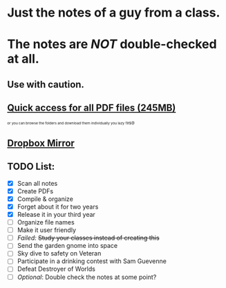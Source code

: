 # Just the notes of a guy from a class. 

# The notes are _NOT_ double-checked at all.

## Use with caution.

## [Quick access for all PDF files (245MB)](https://github.com/bgrcdnc/notlar/releases/tag/1.0)
<sub><sup><sub>or you can browse the folders and download them individually you lazy f#$@</sub><sub><sup>
  
## [Dropbox Mirror](https://www.dropbox.com/sh/siluoksnakimeqm/AAAMKxG5uKX8hv7iX_bpII7Ta?dl=0)
  
## TODO List:
- [x] Scan all notes
- [x] Create PDFs
- [x] Compile & organize
- [x] Forget about it for two years
- [x] Release it in your third year
- [ ] Organize file names
- [ ] Make it user friendly
- [ ] _Failed:_ ~~Study your classes instead of creating this~~
- [ ] Send the garden gnome into space
- [ ] Sky dive to safety on Veteran
- [ ] Participate in a drinking contest with Sam Guevenne
- [ ] Defeat Destroyer of Worlds
- [ ] _Optional_: Double check the notes at some point?
